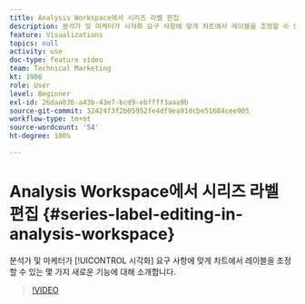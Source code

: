 ```yaml
---
title: Analysis Workspace에서 시리즈 라벨 편집
description: 분석가 및 마케터가 시각화 요구 사항에 맞게 차트에서 레이블을 조정할 수 있는 몇 가지 새로운 기능에 대해 소개합니다.
feature: Visualizations
topics: null
activity: use
doc-type: feature video
team: Technical Marketing
kt: 1906
role: User
level: Beginner
exl-id: 26daa836-a43b-43e7-bcd9-ebffff3aaa9b
source-git-commit: 32424f3f2b05952fe4df9ea91dcbe51684cee905
workflow-type: tm+mt
source-wordcount: '54'
ht-degree: 100%

---
```


# Analysis Workspace에서 시리즈 라벨 편집 {#series-label-editing-in-analysis-workspace}

분석가 및 마케터가 [!UICONTROL 시각화] 요구 사항에 맞게 차트에서 레이블을 조정할 수 있는 몇 가지 새로운 기능에 대해 소개합니다.

>[!VIDEO](https://video.tv.adobe.com/v/23728/?quality=12)
